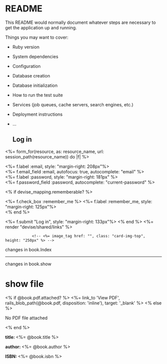 # README

This README would normally document whatever steps are necessary to get the
application up and running.

Things you may want to cover:

* Ruby version

* System dependencies

* Configuration

* Database creation

* Database initialization

* How to run the test suite

* Services (job queues, cache servers, search engines, etc.)

* Deployment instructions

* ...

    <!-- <%= render "layouts/header" %> -->

    <h2 >Log in</h2>
<%= form_for(resource, as: resource_name, url: session_path(resource_name)) do |f| %>
  <div class="field">
    <%= f.label :email, style: "margin-right: 208px"%><br />
    <%= f.email_field :email, autofocus: true, autocomplete: "email" %>
  </div>
  
  <div class="field">
    <%= f.label :password, style: "margin-right: 181px" %><br />
    <%= f.password_field :password, autocomplete: "current-password" %>
  </div>

  <% if devise_mapping.rememberable? %>
    <div class="field">
      <%= f.check_box :remember_me %>
      <%= f.label :remember_me, style: "margin-right: 125px"%>
    </div>
  <% end %>

  <spam class="actions">
    <%= f.submit "Log in", style: "margin-right: 133px"%>
  </div>
<% end %>
  <%= render "devise/shared/links" %>


                <!-- <%= image_tag href: "", class: "card-img-top", height: "250px" %> -->


changes in book.Index
<!-- <h1 style="display: flex; justify-content: center;">index</h1>
<table class="table table-striped table-dark">
    <thead>
      <tr>
        <th scope="col">#</th>
        <th scope="col">Title</th>
        <th scope="col">Author</th>
        <th scope="col">ISBN</th>
        <th scope="col">action</th>

      </tr>
    </thead>
    <tbody>
        #<% @books.each_with_index do |i, a|%>
      <tr>
        <th scope="row"><%= a + 1 %></th>
        <td><%= i.title%></td>
        <td><%= i.author%></td>
        <td><%= i.isbn%></td>
        <td><%= link_to "show", book_path(i)%></td>
        <% if current_user && current_user.has_role?('librarian') %>
        <td><%= link_to "edit", edit_book_path(i)%></td>
        <% end %>

      </tr>
        <% end %> 
    </tbody>
  </table>
<td><%=link_to "new", new_book_path, class: "btn btn-md btn-success"%></td>

</div> -->

------------------------------
changes in book.show
<h1>show file</h1>
<% if @book.pdf.attached? %>
  <!-- Display the PDF file -->
  <%= link_to 'View PDF', rails_blob_path(@book.pdf, disposition: 'inline'), target: '_blank' %>
<% else %>
  <!-- Display a message if no PDF is attached -->
  <p>No PDF file attached</p>
<% end %>
<p><strong>title: </strong><%= @book.title %></p>
<p><strong>author: </strong><%= @book.author %></p>
<p><strong>ISBN: </strong><%= @book.isbn %></p>



  <!-- <%# form_with(url: "/reserve/", method: :post,) do |form| %>
                    <%# form.hidden_field :id, value: book.id %>
                    <%# if book.status != "Available" %>
                    <button type="submit" class="btn btn-warning" id="book-now-button">reserve</button>
                    <%# end %>
                    <%# end %> -->